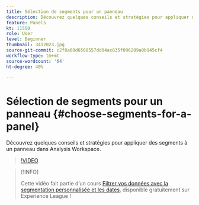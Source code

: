 ```yaml
---
title: Sélection de segments pour un panneau
description: Découvrez quelques conseils et stratégies pour appliquer des segments à un panneau dans Analysis Workspace.
feature: Panels
kt: 11550
role: User
level: Beginner
thumbnail: 3412023.jpg
source-git-commit: c2f8a60d6508557dd04ac835f096209a0b945cf4
workflow-type: tm+mt
source-wordcount: '64'
ht-degree: 40%

---
```


# Sélection de segments pour un panneau {#choose-segments-for-a-panel}

Découvrez quelques conseils et stratégies pour appliquer des segments à un panneau dans Analysis Workspace.

>[!VIDEO](https://video.tv.adobe.com/v/3412023/?quality=12&learn=on)

>[!INFO]
>
> Cette vidéo fait partie d’un cours [Filtrer vos données avec la segmentation personnalisée et les dates](https://experienceleague.adobe.com/?recommended=Analytics-U-1-2021.1.filterdata&amp;lang=fr), disponible gratuitement sur Experience League !
